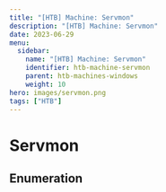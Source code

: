 ```yaml
---
title: "[HTB] Machine: Servmon"
description: "[HTB] Machine: Servmon"
date: 2023-06-29
menu:
  sidebar:
    name: "[HTB] Machine: Servmon"
    identifier: htb-machine-servmon
    parent: htb-machines-windows
    weight: 10
hero: images/servmon.png
tags: ["HTB"]
---
```


# Servmon
## Enumeration